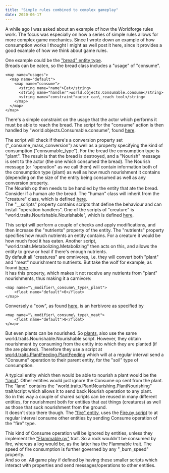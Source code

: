 ```yaml
---
title: "Simple rules combined to complex gameplay"
date: 2020-06-17
---
```



A while ago I was asked about an example of how the Worldforge rules work. The focus was especially on how a series of simple rules allows for more complex game mechanics. Since I wrote down an example of how consumption works I thought I might as well post it here, since it provides a good example of how we think about game rules.

One example could be the ["bread" entity type](https://github.com/worldforge/cyphesis/blob/master/data/rulesets/deeds/rules/consumables/bread.xml).  
Breads can be eaten, so the bread class includes a "usage" of "consume".

    <map name="usages">  
      <map name="default">   
        <map name="consume">   
          <string name="name">Eat</string>   
          <string name="handler">world.objects.Consumable.consume</string>   
          <string name="constraint">actor can\_reach tool</string>   
        </map>   
      </map>   
    </map>

There's a simple constraint on the usage that the actor which performs it must be able to reach the bread. The script for the "consume" action is then handled by "world.objects.Consumable.consume", found [here](https://github.com/worldforge/cyphesis/blob/master/data/rulesets/deeds/scripts/world/objects/Consumable.py).

The script will check if there's a conversion property set ("\_consume\_mass\_conversion") as well as a property specifying the kind of consumption ("consumable\_type"). For the bread the consumption type is "plant". The result is that the bread is destroyed, and a "Nourish" message is sent to the actor (the one which consumed the bread). The Nourish message (or "operation" as we call them) will contain information both of the consumption type (plant) as well as how much nourishment it contains (depending on the size of the entity being consumed as well as any conversion property.  
The Nourish op then needs to be handled by the entity that ate the bread. Consider if a human ate the bread. The "human" class will inherit from the "creature" class, which is defined [here](https://github.com/worldforge/cyphesis/blob/master/data/rulesets/deeds/rules/creatures/creature.xml).  
The "\_\_scripts" property contains scripts that define the behaviour and can install "operation handlers". One of the scripts of "creature" is "world.traits.Nourishable.Nourishable", which is defined [here](https://github.com/worldforge/cyphesis/blob/master/data/rulesets/deeds/scripts/world/traits/Nourishable.py).

This script will perform a couple of checks and apply modifications, and then increase the "nutrients" property of the entity. The "nutrients" property specifies how much nutrients an entity contains. For a creature it would be how much food it has eaten. Another script, "world.traits.Metabolizing.Metabolizing" then acts on this, and allows the entity to grow or heal if there's enough nutrients.  
By default all "creatures" are omnivores, i.e. they will convert both "plant" and "meat" nourishment to nutrients. But take the wolf for example, as found [here](https://github.com/worldforge/cyphesis/blob/master/data/rulesets/deeds/rules/creatures/wolf.xml).   
It has this property, which makes it not receive any nutrients from "plant" nourishments, thus making it a carnivore:  
 
    <map name="\_modifier\_consume\_type\_plant">  
        <float name="default">0</float>  
    </map>  
Conversely a "cow", as found [here](https://github.com/worldforge/cyphesis/blob/master/data/rulesets/deeds/rules/creatures/cow.xml), is an herbivore as specified by  

    <map name="\_modifier\_consume\_type\_meat">  
        <float name="default">0</float>  
    </map>

But even plants can be nourished. So [plants](https://github.com/worldforge/cyphesis/blob/master/data/rulesets/deeds/rules/plants/plant.xml), also use the same world.traits.Nourishable.Nourishable script. However, they obtain nourishment by consuming from the entity into which they are planted (if the are planted). Therefore they use a script at [world.traits.PlantFeeding.PlantFeeding](https://github.com/worldforge/cyphesis/blob/master/data/rulesets/deeds/scripts/world/traits/PlantFeeding.py) which will at a regular interval send a "Consume" operation to their parent entity, for the "soil" type of consumption.

A typical entity which then would be able to nourish a plant would be the ["land"](https://github.com/worldforge/cyphesis/blob/master/data/rulesets/deeds/rules/environment/land.xml%20). Other entities would just ignore the Consume op sent from the plant. The "land" contains the "world.traits.PlantNourishing.PlantNourishing" trait/script which allows it to send back Nourish operation to any plant.  
So in this way a couple of shared scripts can be reused in many different entities, for nourishment both for entities that eat things (creatures) as well as those that suck nourishment from the ground.  
It doesn't stop there though. The ["fire" entity](https://github.com/worldforge/cyphesis/blob/master/data/rulesets/deeds/rules/environment/fire.xml), uses the [Fire.py script](https://github.com/worldforge/cyphesis/blob/master/data/rulesets/deeds/scripts/world/objects/elements/Fire.py) to at regular interval consume other entities by sending Consume operation of the "fire" type.

This kind of Consume operation will be ignored by entities, unless they implement the ["Flammable.py"](https://github.com/worldforge/cyphesis/blob/master/data/rulesets/deeds/scripts/world/traits/Flammable.py) trait. So a rock wouldn't be consumed by fire, whereas a log would be, as the latter has the Flammable trait. The speed of fire consumption is further governed by any "\_burn\_speed" property.  
And so on. All game play if defined by having these smaller scripts which interact with properties and send messages/operations to other entities.